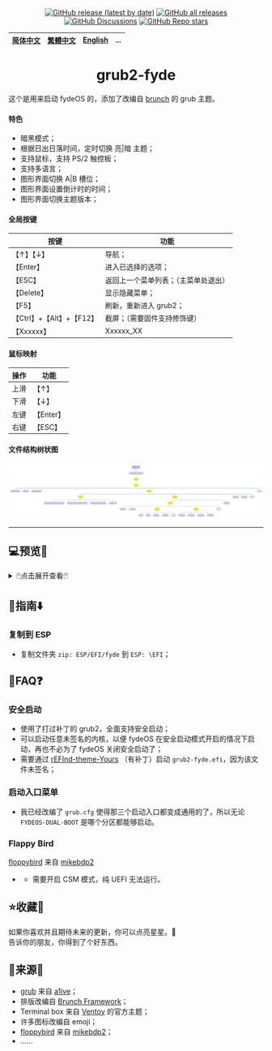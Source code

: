 <div align="center">

[![GitHub release (latest by date)](https://img.shields.io/github/v/release/M-L-P/grub2-fyde)](https://github.com/M-L-P/grub2-fyde/releases/latest)
[![GitHub all releases](https://img.shields.io/github/downloads/M-L-P/grub2-fyde/total)](https://github.com/M-L-P/grub2-fyde/releases)
[![GitHub Discussions](https://img.shields.io/github/discussions/M-L-P/grub2-fyde)](https://github.com/M-L-P/grub2-fyde/discussions)
[![GitHub Repo stars](https://img.shields.io/github/stars/M-L-P/grub2-fyde?style=social)](https://github.com/M-L-P/grub2-fyde/stargazers)

</div>

[简体中文](README.md)|[繁體中文](README-繁體中文.md)|[English](README-English.md)|...
--|--|--|--

<h1 align="center">grub2-fyde</h1>

这个是用来启动 fydeOS 的，添加了改编自 [brunch](https://github.com/sebanc/brunch) 的 grub 主题。
#### 特色
- 暗黑模式；
- 根据日出日落时间，定时切换 亮|暗 主题；
- 支持鼠标，支持 PS/2 触控板；
- 支持多语言；
- 图形界面切换 A|B 槽位；
- 图形界面设置倒计时的时间；
- 图形界面切换主题版本；
#### 全局按键

按键|功能
-|-
【↑】【↓】|导航；
【Enter】|进入已选择的选项；
【ESC】|返回上一个菜单列表；（主菜单处退出）
【Delete】|显示隐藏菜单；
【F5】|刷新，重新进入 grub2；
【Ctrl】+【Alt】+【F12】|截屏；（需要固件支持修饰键）
【Xxxxxx】|Xxxxxx_XX

#### 鼠标映射

操作|功能
-|-
上滑|【↑】
下滑|【↓】
左键|【Enter】
右键|【ESC】

#### 文件结构树状图
<img src="https://raw.githubusercontent.com/M-L-P/.github/main/screenshots/grub2-fyde/grub2-fyde.png">

-----------------------------------------------------------------------------------------------------------------------------------
## 💻️预览👀

<details>
<summary>🖱️点击展开查看🖱️</summary>

### 1024x768
<img src="https://raw.githubusercontent.com/M-L-P/.github/main/screenshots/grub2-fyde/简体中文/简体中文.gif">

### 1920x1080
<img src="https://raw.githubusercontent.com/M-L-P/.github/main/screenshots/grub2-fyde/简体中文/1080p-light.png">
<img src="https://raw.githubusercontent.com/M-L-P/.github/main/screenshots/grub2-fyde/简体中文/1080p-dark.png">
</details>

## 🧭指南⬇️

### 复制到 ESP
- 复制文件夹 `zip: ESP/EFI/fyde` 到 `ESP: \EFI`；

## 📝FAQ❓️
### 安全启动
- 使用了打过补丁的 grub2，全面支持安全启动；
- 可以启动任意未签名的内核，以便 fydeOS 在安全启动模式开启的情况下启动，再也不必为了 fydeOS 关闭安全启动了；
- 需要通过 [rEFInd-theme-Yours](https://github.com/M-L-P/rEFInd-theme-Yours) （有补丁）启动 `grub2-fyde.efi`，因为该文件未签名；

### 启动入口菜单
- 我已经改编了 `grub.cfg` 使得那三个启动入口都变成通用的了，所以无论 `FYDEOS-DUAL-BOOT` 是哪个分区都能够启动。
### Flappy Bird
[floppybird](https://github.com/mikebdp2/floppybird) 来自 [mikebdp2](https://github.com/mikebdp2)
- - 需要开启 CSM 模式，纯 UEFI 无法运行。

## ⭐收藏🌟
如果你喜欢并且期待未来的更新，你可以点亮星星。💫<br/>
告诉你的朋友，你得到了个好东西。

## 🎉来源🎊
- [grub](https://github.com/a1ive/grub) 来自 [a1ive](https://github.com/a1ive)；
- 排版改编自 [Brunch Framework](https://github.com/sebanc/brunch)；
- Terminal box 来自 [Ventoy](https://github.com/ventoy/Ventoy) 的官方主题；
- 许多图标改编自 emoji；
- [floppybird](https://github.com/mikebdp2/floppybird) 来自 [mikebdp2](https://github.com/mikebdp2)；
- ……
